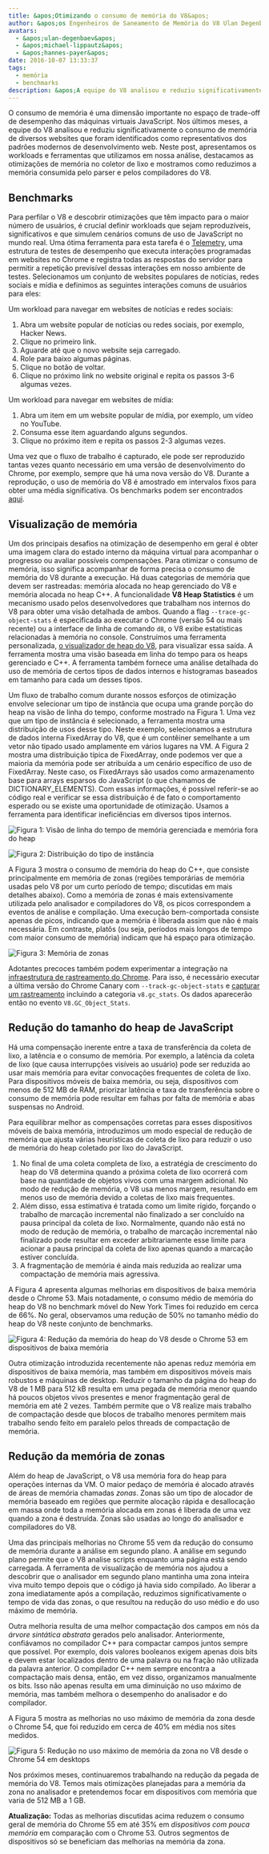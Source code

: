 ```yaml
---
title: &apos;Otimizando o consumo de memória do V8&apos;
author: &apos;os Engenheiros de Saneamento de Memória do V8 Ulan Degenbaev, Michael Lippautz, Hannes Payer e Toon Verwaest&apos;
avatars:
  - &apos;ulan-degenbaev&apos;
  - &apos;michael-lippautz&apos;
  - &apos;hannes-payer&apos;
date: 2016-10-07 13:33:37
tags:
  - memória
  - benchmarks
description: &apos;A equipe do V8 analisou e reduziu significativamente o consumo de memória de diversos websites que foram identificados como representativos dos padrões modernos de desenvolvimento web.&apos;
---
```

O consumo de memória é uma dimensão importante no espaço de trade-off de desempenho das máquinas virtuais JavaScript. Nos últimos meses, a equipe do V8 analisou e reduziu significativamente o consumo de memória de diversos websites que foram identificados como representativos dos padrões modernos de desenvolvimento web. Neste post, apresentamos os workloads e ferramentas que utilizamos em nossa análise, destacamos as otimizações de memória no coletor de lixo e mostramos como reduzimos a memória consumida pelo parser e pelos compiladores do V8.

<!--truncate-->
## Benchmarks

Para perfilar o V8 e descobrir otimizações que têm impacto para o maior número de usuários, é crucial definir workloads que sejam reproduzíveis, significativos e que simulem cenários comuns de uso de JavaScript no mundo real. Uma ótima ferramenta para esta tarefa é o [Telemetry](https://catapult.gsrc.io/telemetry), uma estrutura de testes de desempenho que executa interações programadas em websites no Chrome e registra todas as respostas do servidor para permitir a repetição previsível dessas interações em nosso ambiente de testes. Selecionamos um conjunto de websites populares de notícias, redes sociais e mídia e definimos as seguintes interações comuns de usuários para eles:

Um workload para navegar em websites de notícias e redes sociais:

1. Abra um website popular de notícias ou redes sociais, por exemplo, Hacker News.
1. Clique no primeiro link.
1. Aguarde até que o novo website seja carregado.
1. Role para baixo algumas páginas.
1. Clique no botão de voltar.
1. Clique no próximo link no website original e repita os passos 3-6 algumas vezes.

Um workload para navegar em websites de mídia:

1. Abra um item em um website popular de mídia, por exemplo, um vídeo no YouTube.
1. Consuma esse item aguardando alguns segundos.
1. Clique no próximo item e repita os passos 2-3 algumas vezes.

Uma vez que o fluxo de trabalho é capturado, ele pode ser reproduzido tantas vezes quanto necessário em uma versão de desenvolvimento do Chrome, por exemplo, sempre que há uma nova versão do V8. Durante a reprodução, o uso de memória do V8 é amostrado em intervalos fixos para obter uma média significativa. Os benchmarks podem ser encontrados [aqui](https://cs.chromium.org/chromium/src/tools/perf/page_sets/system_health/browsing_stories.py?q=browsing+news&sq=package:chromium&dr=CS&l=11).

## Visualização de memória

Um dos principais desafios na otimização de desempenho em geral é obter uma imagem clara do estado interno da máquina virtual para acompanhar o progresso ou avaliar possíveis compensações. Para otimizar o consumo de memória, isso significa acompanhar de forma precisa o consumo de memória do V8 durante a execução. Há duas categorias de memória que devem ser rastreadas: memória alocada no heap gerenciado do V8 e memória alocada no heap C++. A funcionalidade **V8 Heap Statistics** é um mecanismo usado pelos desenvolvedores que trabalham nos internos do V8 para obter uma visão detalhada de ambos. Quando a flag `--trace-gc-object-stats` é especificada ao executar o Chrome (versão 54 ou mais recente) ou a interface de linha de comando `d8`, o V8 exibe estatísticas relacionadas à memória no console. Construímos uma ferramenta personalizada, [o visualizador de heap do V8](https://mlippautz.github.io/v8-heap-stats/), para visualizar essa saída. A ferramenta mostra uma visão baseada em linha do tempo para os heaps gerenciado e C++. A ferramenta também fornece uma análise detalhada do uso de memória de certos tipos de dados internos e histogramas baseados em tamanho para cada um desses tipos.

Um fluxo de trabalho comum durante nossos esforços de otimização envolve selecionar um tipo de instância que ocupa uma grande porção do heap na visão de linha do tempo, conforme mostrado na Figura 1. Uma vez que um tipo de instância é selecionado, a ferramenta mostra uma distribuição de usos desse tipo. Neste exemplo, selecionamos a estrutura de dados interna FixedArray do V8, que é um contêiner semelhante a um vetor não tipado usado amplamente em vários lugares na VM. A Figura 2 mostra uma distribuição típica de FixedArray, onde podemos ver que a maioria da memória pode ser atribuída a um cenário específico de uso de FixedArray. Neste caso, os FixedArrays são usados como armazenamento base para arrays esparsos do JavaScript (o que chamamos de DICTIONARY\_ELEMENTS). Com essas informações, é possível referir-se ao código real e verificar se essa distribuição é de fato o comportamento esperado ou se existe uma oportunidade de otimização. Usamos a ferramenta para identificar ineficiências em diversos tipos internos.

![Figura 1: Visão de linha do tempo de memória gerenciada e memória fora do heap](/_img/optimizing-v8-memory/timeline-view.png)

![Figura 2: Distribuição do tipo de instância](/_img/optimizing-v8-memory/distribution.png)

A Figura 3 mostra o consumo de memória do heap do C++, que consiste principalmente em memória de zonas (regiões temporárias de memória usadas pelo V8 por um curto período de tempo; discutidas em mais detalhes abaixo). Como a memória de zonas é mais extensivamente utilizada pelo analisador e compiladores do V8, os picos correspondem a eventos de análise e compilação. Uma execução bem-comportada consiste apenas de picos, indicando que a memória é liberada assim que não é mais necessária. Em contraste, platôs (ou seja, períodos mais longos de tempo com maior consumo de memória) indicam que há espaço para otimização.

![Figura 3: Memória de zonas](/_img/optimizing-v8-memory/zone-memory.png)

Adotantes precoces também podem experimentar a integração na [infraestrutura de rastreamento do Chrome](https://www.chromium.org/developers/how-tos/trace-event-profiling-tool). Para isso, é necessário executar a última versão do Chrome Canary com `--track-gc-object-stats` e [capturar um rastreamento](https://www.chromium.org/developers/how-tos/trace-event-profiling-tool/recording-tracing-runs#TOC-Capture-a-trace-on-Chrome-desktop) incluindo a categoria `v8.gc_stats`. Os dados aparecerão então no evento `V8.GC_Object_Stats`.

## Redução do tamanho do heap de JavaScript

Há uma compensação inerente entre a taxa de transferência da coleta de lixo, a latência e o consumo de memória. Por exemplo, a latência da coleta de lixo (que causa interrupções visíveis ao usuário) pode ser reduzida ao usar mais memória para evitar convocações frequentes de coleta de lixo. Para dispositivos móveis de baixa memória, ou seja, dispositivos com menos de 512 MB de RAM, priorizar latência e taxa de transferência sobre o consumo de memória pode resultar em falhas por falta de memória e abas suspensas no Android.

Para equilibrar melhor as compensações corretas para esses dispositivos móveis de baixa memória, introduzimos um modo especial de redução de memória que ajusta várias heurísticas de coleta de lixo para reduzir o uso de memória do heap coletado por lixo do JavaScript.

1. No final de uma coleta completa de lixo, a estratégia de crescimento do heap do V8 determina quando a próxima coleta de lixo ocorrerá com base na quantidade de objetos vivos com uma margem adicional. No modo de redução de memória, o V8 usa menos margem, resultando em menos uso de memória devido a coletas de lixo mais frequentes.
1. Além disso, essa estimativa é tratada como um limite rígido, forçando o trabalho de marcação incremental não finalizado a ser concluído na pausa principal da coleta de lixo. Normalmente, quando não está no modo de redução de memória, o trabalho de marcação incremental não finalizado pode resultar em exceder arbitrariamente esse limite para acionar a pausa principal da coleta de lixo apenas quando a marcação estiver concluída.
1. A fragmentação de memória é ainda mais reduzida ao realizar uma compactação de memória mais agressiva.

A Figura 4 apresenta algumas melhorias em dispositivos de baixa memória desde o Chrome 53. Mais notadamente, o consumo médio de memória do heap do V8 no benchmark móvel do New York Times foi reduzido em cerca de 66%. No geral, observamos uma redução de 50% no tamanho médio do heap do V8 neste conjunto de benchmarks.

![Figura 4: Redução da memória do heap do V8 desde o Chrome 53 em dispositivos de baixa memória](/_img/optimizing-v8-memory/heap-memory-reduction.png)

Outra otimização introduzida recentemente não apenas reduz memória em dispositivos de baixa memória, mas também em dispositivos móveis mais robustos e máquinas de desktop. Reduzir o tamanho da página do heap do V8 de 1 MB para 512 kB resulta em uma pegada de memória menor quando há poucos objetos vivos presentes e menor fragmentação geral de memória em até 2 vezes. Também permite que o V8 realize mais trabalho de compactação desde que blocos de trabalho menores permitem mais trabalho sendo feito em paralelo pelos threads de compactação de memória.

## Redução da memória de zonas

Além do heap de JavaScript, o V8 usa memória fora do heap para operações internas da VM. O maior pedaço de memória é alocado através de áreas de memória chamadas _zonas_. Zonas são um tipo de alocador de memória baseado em regiões que permite alocação rápida e desallocação em massa onde toda a memória alocada em zonas é liberada de uma vez quando a zona é destruída. Zonas são usadas ao longo do analisador e compiladores do V8.

Uma das principais melhorias no Chrome 55 vem da redução do consumo de memória durante a análise em segundo plano. A análise em segundo plano permite que o V8 analise scripts enquanto uma página está sendo carregada. A ferramenta de visualização de memória nos ajudou a descobrir que o analisador em segundo plano mantinha uma zona inteira viva muito tempo depois que o código já havia sido compilado. Ao liberar a zona imediatamente após a compilação, reduzimos significativamente o tempo de vida das zonas, o que resultou na redução do uso médio e do uso máximo de memória.

Outra melhoria resulta de uma melhor compactação dos campos em nós da _árvore sintática abstrata_ gerados pelo analisador. Anteriormente, confiávamos no compilador C++ para compactar campos juntos sempre que possível. Por exemplo, dois valores booleanos exigem apenas dois bits e devem estar localizados dentro de uma palavra ou na fração não utilizada da palavra anterior. O compilador C++ nem sempre encontra a compactação mais densa, então, em vez disso, organizamos manualmente os bits. Isso não apenas resulta em uma diminuição no uso máximo de memória, mas também melhora o desempenho do analisador e do compilador.

A Figura 5 mostra as melhorias no uso máximo de memória da zona desde o Chrome 54, que foi reduzido em cerca de 40% em média nos sites medidos.

![Figura 5: Redução no uso máximo de memória da zona no V8 desde o Chrome 54 em desktops](/_img/optimizing-v8-memory/peak-zone-memory-reduction.png)

Nos próximos meses, continuaremos trabalhando na redução da pegada de memória do V8. Temos mais otimizações planejadas para a memória da zona no analisador e pretendemos focar em dispositivos com memória que varia de 512 MB a 1 GB.

**Atualização:** Todas as melhorias discutidas acima reduzem o consumo geral de memória do Chrome 55 em até 35% em _dispositivos com pouca memória_ em comparação com o Chrome 53. Outros segmentos de dispositivos só se beneficiam das melhorias na memória da zona.
